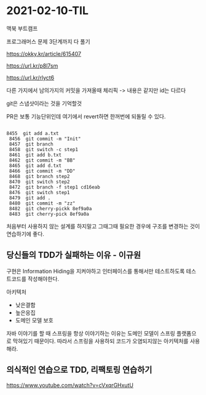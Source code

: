 # 2021-02-10-TIL

맥북 부트캠프

프로그래머스 문제 3단계까지 다 풀기

https://okky.kr/article/615407

https://url.kr/p8l7sm

https://url.kr/rlyct6

다른 가지에서 남의가지의 커밋을 가져올때 체리픽 -> 내용은 같지만 id는 다르다

git은 스냅샷이라는 것을 기억할것

PR은 보통 기능단위인데 여기에서 revert하면 한꺼번에 되돌릴 수 있다.

```

8455  git add a.txt
 8456  git commit -m "Init"
 8457  git branch
 8458  git switch -c step1
 8461  git add b.txt
 8462  git commit -m "BB"
 8465  git add d.txt
 8466  git commit -m "DD"
 8468  git branch step2
 8470  git switch step2
 8472  git branch -f step1 cd16eab
 8476  git switch step1
 8479  git add .
 8480  git commit -m "zz"
 8482  git cherry-pickk 8ef9a0a
 8483  git cherry-pick 8ef9a0a
```

처음부터 사용하지 않는 설계를 하지말고 그때그때 필요한 경우에 구조를 변경하는 것이 연습하기에 좋다.



## 당신들의 TDD가 실패하는 이유 - 이규원

구현은 Information Hiding을 지켜야하고 인터페이스를 통해서만 테스트하도록 테스트코드를 작성해야한다.

아키텍처

- 낮은결함
- 높은응집
- 도메인 모델 보호

자바 이야기를 할 때 스프링을 항상 이야기하는 이유는 도메인 모델이 스프링 플랫폼으로 막혀있기 때문이다. 따라서 스프링을 사용하되 코드가 오염되지않는 아키텍처를 사용해라.



## 의식적인 연습으로 TDD, 리팩토링 연습하기



https://www.youtube.com/watch?v=cVxqrGHxutU